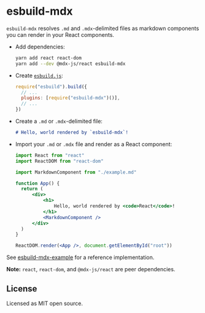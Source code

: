 # esbuild-mdx

`esbuild-mdx` resolves `.md` and `.mdx`-delimited files as markdown components you can render in your React components.

- Add dependencies:

  ```sh
  yarn add react react-dom
  yarn add --dev @mdx-js/react esbuild-mdx
  ```

- Create [`esbuild.js`](https://github.com/zaydek/esbuild-mdx-example/blob/master/esbuild.js):

  ```js
  require("esbuild").build({
  	// ...
  	plugins: [require("esbuild-mdx")()],
  	// ...
  })
  ```

- Create a `.md` or `.mdx`-delimited file:

  ```md
  # Hello, world rendered by `esbuild-mdx`!
  ```

- Import your `.md` or `.mdx` file and render as a React component:

  ```jsx
  import React from "react"
  import ReactDOM from "react-dom"

  import MarkdownComponent from "./example.md"

  function App() {
  	return (
  		<div>
  			<h1>
  				Hello, world rendered by <code>React</code>!
  			</h1>
  			<MarkdownComponent />
  		</div>
  	)
  }

  ReactDOM.render(<App />, document.getElementById("root"))
  ```

See [esbuild-mdx-example](https://github.com/zaydek/esbuild-mdx-example) for a reference implementation.

**Note:** `react`, `react-dom`, and `@mdx-js/react` are peer dependencies.

## License

Licensed as MIT open source.
